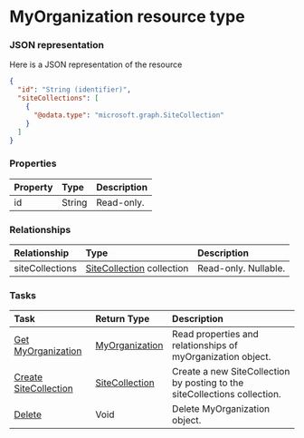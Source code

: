 # MyOrganization resource type



### JSON representation

Here is a JSON representation of the resource

<!-- {
  "blockType": "resource",
  "optionalProperties": [
    "siteCollections"
  ],
  "@odata.type": "microsoft.graph.MyOrganization"
}-->

```json
{
  "id": "String (identifier)",
  "siteCollections": [
    {
      "@odata.type": "microsoft.graph.SiteCollection"
    }
  ]
}

```
### Properties
| Property	   | Type	|Description|
|:---------------|:--------|:----------|
|id|String| Read-only.|

### Relationships
| Relationship | Type	|Description|
|:---------------|:--------|:----------|
|siteCollections|[SiteCollection](sitecollection.md) collection| Read-only. Nullable.|

### Tasks

| Task		   | Return Type	|Description|
|:---------------|:--------|:----------|
|[Get MyOrganization](../api/myorganization_get.md) | [MyOrganization](myorganization.md) |Read properties and relationships of myOrganization object.|
|[Create SiteCollection](../api/myorganization_post_sitecollections.md) |[SiteCollection](sitecollection.md)| Create a new SiteCollection by posting to the siteCollections collection.|
|[Delete](../api/myorganization_delete.md) | Void	|Delete MyOrganization object. |

<!-- uuid: feda8534-4148-4704-b6c6-982456c2b8c3
2015-10-16 01:35:18 UTC -->
<!-- {
  "type": "#page.annotation",
  "description": "MyOrganization resource",
  "keywords": "",
  "section": "documentation",
  "tocPath": ""
}-->